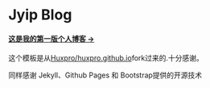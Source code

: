 # Jyip Blog

#### [这是我的第一版个人博客 &rarr;](http://huxpro.github.io)

这个模板是从[Huxpro/huxpro.github.io](<https://github.com/Huxpro/huxpro.github.io>)fork过来的.十分感谢。

同样感谢 Jekyll、Github Pages 和 Bootstrap提供的开源技术
